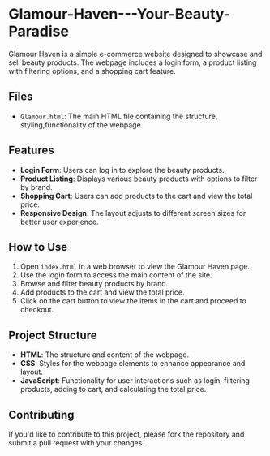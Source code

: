 # Glamour-Haven---Your-Beauty-Paradise

Glamour Haven is a simple e-commerce website designed to showcase and sell beauty products. The webpage includes a login form, a product listing with filtering options, and a shopping cart feature.

## Files

- `Glamour.html`: The main HTML file containing the structure, styling,functionality of the webpage.


## Features

- **Login Form**: Users can log in to explore the beauty products.
- **Product Listing**: Displays various beauty products with options to filter by brand.
- **Shopping Cart**: Users can add products to the cart and view the total price.
- **Responsive Design**: The layout adjusts to different screen sizes for better user experience.

## How to Use

1. Open `index.html` in a web browser to view the Glamour Haven page.
2. Use the login form to access the main content of the site.
3. Browse and filter beauty products by brand.
4. Add products to the cart and view the total price.
5. Click on the cart button to view the items in the cart and proceed to checkout.

## Project Structure

- **HTML**: The structure and content of the webpage.
- **CSS**: Styles for the webpage elements to enhance appearance and layout.
- **JavaScript**: Functionality for user interactions such as login, filtering products, adding to cart, and calculating the total price.

## Contributing

If you'd like to contribute to this project, please fork the repository and submit a pull request with your changes.


